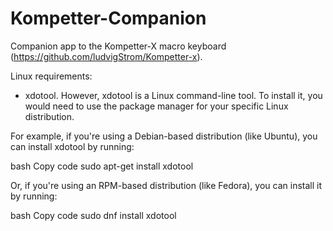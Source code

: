# Kompetter-Companion
Companion app to the Kompetter-X macro keyboard (https://github.com/ludvigStrom/Kompetter-x).

Linux requirements:
* xdotool. However, xdotool is a Linux command-line tool. To install it, you would need to use the package manager for your specific Linux distribution.

For example, if you're using a Debian-based distribution (like Ubuntu), you can install xdotool by running:

bash
Copy code
sudo apt-get install xdotool

Or, if you're using an RPM-based distribution (like Fedora), you can install it by running:

bash
Copy code
sudo dnf install xdotool
